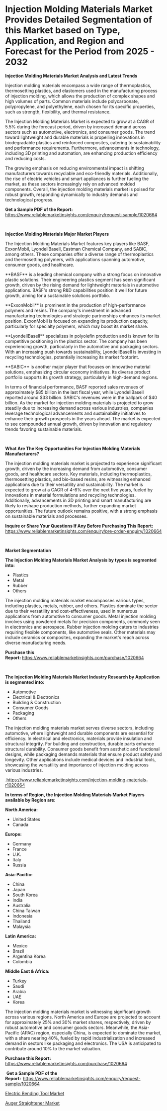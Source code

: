 <p><h1>Injection Molding Materials Market Provides Detailed Segmentation of this Market based on Type, Application, and Region and Forecast for the Period from 2025 - 2032</h1></p><p><strong>Injection Molding Materials Market Analysis and Latest Trends</strong></p>
<p><p>Injection molding materials encompass a wide range of thermoplastics, thermosetting plastics, and elastomers used in the manufacturing process of injection molding, which allows the production of complex shapes and high volumes of parts. Common materials include polycarbonate, polypropylene, and polyethylene, each chosen for its specific properties, such as strength, flexibility, and thermal resistance.</p><p>The Injection Molding Materials Market is expected to grow at a CAGR of 5.5% during the forecast period, driven by increased demand across sectors such as automotive, electronics, and consumer goods. The trend toward lightweight and durable materials is propelling innovations in biodegradable plastics and reinforced composites, catering to sustainability and performance requirements. Furthermore, advancements in technology, including 3D printing and automation, are enhancing production efficiency and reducing costs.</p><p>The growing emphasis on reducing environmental impact is shifting manufacturers towards recyclable and eco-friendly materials. Additionally, the rise of electric vehicles and smart appliances is further fueling the market, as these sectors increasingly rely on advanced molded components. Overall, the injection molding materials market is poised for robust growth, responding dynamically to industry demands and technological progress.</p></p>
<p><strong>Get a Sample PDF of the Report:&nbsp;</strong> <a href="https://www.reliablemarketinsights.com/enquiry/request-sample/1020664?utm_campaign=2197&utm_medium=2&utm_source=Github&utm_content=ia&utm_term=28022025&utm_id=injection-molding-materials">https://www.reliablemarketinsights.com/enquiry/request-sample/1020664</a></p>
<p>&nbsp;</p>
<p><strong>Injection Molding Materials Major Market Players</strong></p>
<p><p>The Injection Molding Materials Market features key players like BASF, ExxonMobil, LyondellBasell, Eastman Chemical Company, and SABIC, among others. These companies offer a diverse range of thermoplastics and thermosetting polymers, with applications spanning automotive, consumer goods, and healthcare.</p><p>**BASF** is a leading chemical company with a strong focus on innovative plastic solutions. Their engineering plastics segment has seen significant growth, driven by the rising demand for lightweight materials in automotive applications. BASF's strong R&D capabilities position it well for future growth, aiming for a sustainable solutions portfolio.</p><p>**ExxonMobil** is prominent in the production of high-performance polymers and resins. The company's investment in advanced manufacturing technologies and strategic partnerships enhances its market position. ExxonMobil is focused on expanding its production capacity, particularly for specialty polymers, which may boost its market share.</p><p>**LyondellBasell** specializes in polyolefin production and is known for its competitive positioning in the plastics sector. The company has been experiencing growth, particularly in the automotive and packaging sectors. With an increasing push towards sustainability, LyondellBasell is investing in recycling technologies, potentially increasing its market footprint.</p><p>**SABIC** is another major player that focuses on innovative material solutions, emphasizing circular economy initiatives. Its diverse product portfolio supports its growth strategy, particularly in high-demand regions.</p><p>In terms of financial performance, BASF reported sales revenues of approximately $85 billion in the last fiscal year, while LyondellBasell reported around $33 billion. SABIC's revenues were in the ballpark of $40 billion. As the market for injection molding materials is projected to grow steadily due to increasing demand across various industries, companies leverage technological advancements and sustainability initiatives to enhance their growth prospects in the years ahead. The market is expected to see compounded annual growth, driven by innovation and regulatory trends favoring sustainable materials.</p></p>
<p>&nbsp;</p>
<p><strong>What Are The Key Opportunities For Injection Molding Materials Manufacturers?</strong></p>
<p><p>The injection molding materials market is projected to experience significant growth, driven by the increasing demand from automotive, consumer goods, and healthcare sectors. Key materials, including thermoplastics, thermosetting plastics, and bio-based resins, are witnessing enhanced applications due to their versatility and sustainability. The market is expected to grow at a CAGR of 4-6% over the next five years, fueled by innovations in material formulations and recycling technologies. Additionally, advancements in 3D printing and smart manufacturing are likely to reshape production methods, further expanding market opportunities. The future outlook remains positive, with a strong emphasis on sustainable materials and processes.</p></p>
<p><strong>Inquire or Share Your Questions If Any Before Purchasing This Report:</strong> <a href="https://www.reliablemarketinsights.com/enquiry/pre-order-enquiry/1020664?utm_campaign=2197&utm_medium=2&utm_source=Github&utm_content=ia&utm_term=28022025&utm_id=injection-molding-materials">https://www.reliablemarketinsights.com/enquiry/pre-order-enquiry/1020664</a></p>
<p>&nbsp;</p>
<p><strong>Market Segmentation</strong></p>
<p><strong>The Injection Molding Materials Market Analysis by types is segmented into:</strong></p>
<p><ul><li>Plastics</li><li>Metal</li><li>Rubber</li><li>Others</li></ul></p>
<p><p>The injection molding materials market encompasses various types, including plastics, metals, rubber, and others. Plastics dominate the sector due to their versatility and cost-effectiveness, used in numerous applications from automotive to consumer goods. Metal injection molding involves using powdered metals for precision components, commonly seen in electronics and aerospace. Rubber injection molding caters to industries requiring flexible components, like automotive seals. Other materials may include ceramics or composites, expanding the market's reach across diverse manufacturing needs.</p></p>
<p><strong>Purchase this Report:&nbsp;</strong><a href="https://www.reliablemarketinsights.com/purchase/1020664?utm_campaign=2197&utm_medium=2&utm_source=Github&utm_content=ia&utm_term=28022025&utm_id=injection-molding-materials">https://www.reliablemarketinsights.com/purchase/1020664</a></p>
<p>&nbsp;</p>
<p><strong>The Injection Molding Materials Market Industry Research by Application is segmented into:</strong></p>
<p><ul><li>Automotive</li><li>Electrical & Electronics</li><li>Building & Construction</li><li>Consumer Goods</li><li>Packaging</li><li>Others</li></ul></p>
<p><p>The injection molding materials market serves diverse sectors, including automotive, where lightweight and durable components are essential for efficiency. In electrical and electronics, materials provide insulation and structural integrity. For building and construction, durable parts enhance structural durability. Consumer goods benefit from aesthetic and functional designs, while packaging demands materials that ensure product safety and longevity. Other applications include medical devices and industrial tools, showcasing the versatility and importance of injection molding across various industries.</p></p>
<p><a href="https://www.reliablemarketinsights.com/injection-molding-materials-r1020664?utm_campaign=2197&utm_medium=2&utm_source=Github&utm_content=ia&utm_term=28022025&utm_id=injection-molding-materials">&nbsp;https://www.reliablemarketinsights.com/injection-molding-materials-r1020664</a></p>
<p><strong>In terms of Region, the Injection Molding Materials Market Players available by Region are:</strong></p>
<p>
    <p> <strong> North America: </strong>
        <ul>
            <li>United States</li>
            <li>Canada</li>
        </ul>
        </p> 
    <p> <strong> Europe: </strong>
        <ul>
            <li>Germany</li>
            <li>France</li>
            <li>U.K.</li>
            <li>Italy</li>
            <li>Russia</li>
        </ul>
        </p> 
    <p> <strong> Asia-Pacific: </strong>
        <ul>
            <li>China</li>
            <li>Japan</li>
            <li>South Korea</li>
            <li>India</li>
            <li>Australia</li>
            <li>China Taiwan</li>
            <li>Indonesia</li>
            <li>Thailand</li>
            <li>Malaysia</li>
        </ul>
        </p> 
    <p> <strong> Latin America: </strong>
        <ul>
            <li>Mexico</li>
            <li>Brazil</li>
            <li>Argentina Korea</li>
            <li>Colombia</li>
        </ul>
        </p> 
    <p> <strong> Middle East & Africa: </strong>
        <ul>
            <li>Turkey</li>
            <li>Saudi</li>
            <li>Arabia</li>
            <li>UAE</li>
            <li>Korea</li>
        </ul>
    </p>
    </p>
<p><p>The injection molding materials market is witnessing significant growth across various regions. North America and Europe are projected to account for approximately 25% and 30% market shares, respectively, driven by robust automotive and consumer goods sectors. Meanwhile, the Asia-Pacific (APAC) region, especially China, is expected to dominate the market, with a share nearing 40%, fueled by rapid industrialization and increased demand in sectors like packaging and electronics. The USA is anticipated to contribute around 10% to the market valuation.</p></p>
<p><strong>Purchase this Report: </strong><a href="https://www.reliablemarketinsights.com/purchase/1020664?utm_campaign=2197&utm_medium=2&utm_source=Github&utm_content=ia&utm_term=28022025&utm_id=injection-molding-materials">https://www.reliablemarketinsights.com/purchase/1020664</a></p>
<p>&nbsp;<strong>Get a Sample PDF of the Report:&nbsp;&nbsp;</strong><a href="https://www.reliablemarketinsights.com/enquiry/request-sample/1020664?utm_campaign=2197&utm_medium=2&utm_source=Github&utm_content=ia&utm_term=28022025&utm_id=injection-molding-materials">https://www.reliablemarketinsights.com/enquiry/request-sample/1020664</a></p>
<p><strong></strong></p>
<p><p><a href="https://github.com/krinerstormy331/Market-Research-Report-List-1/blob/main/electric-bending-tool-market.md?utm_campaign=2197&utm_medium=2&utm_source=Github&utm_content=ia&utm_term=28022025&utm_id=injection-molding-materials">Electric Bending Tool Market</a></p><p><a href="https://github.com/suleimannichelle7/Market-Research-Report-List-1/blob/main/auger-straightener-market.md?utm_campaign=2197&utm_medium=2&utm_source=Github&utm_content=ia&utm_term=28022025&utm_id=injection-molding-materials">Auger Straightener Market</a></p></p>